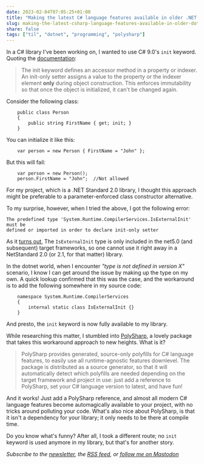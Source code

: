 ```yaml
---
date: 2023-02-04T07:05:25+01:00
title: "Making the latest C# language features available in older .NET versions"
slug: making-the-latest-csharp-language-features-available-in-older-dotnet-versions
share: false
tags: ["til", "dotnet", "programming", "polysharp"]
---
```

In a C# library I've been working on, I wanted to use C# 9.0's `init` keyword.
Quoting the [documentation][3]:

> The init keyword defines an accessor method in a property or indexer. An
> init-only setter assigns a value to the property or the indexer element
> **only** during object construction. This enforces immutability so that once
> the object is initialized, it can't be changed again.

Consider the following class:

```
    public class Person
    {
        public string FirstName { get; init; }
    }
```

You can initialize it like this:

```
    var person = new Person { FirstName = "John" };
```

But this will fail:

```
    var person = new Person();
    person.FirstName = "John";  //Not allowed
```

For my project, which is a .NET Standard 2.0 library, I thought this approach
might be preferable to a parameter-enforced class constructor alternative.

To my surprise, however, when I tried the above, I got the following error:

```
The predefined type 'System.Runtime.CompilerServices.IsExternalInit' must be
defined or imported in order to declare init-only setter
```

As it [turns out][1], The `IsExternalInit` type is only included in the net5.0
(and subsequent) target frameworks, so one cannot use it right away in a
NetStandard 2.0 (or 2.1, for that matter) library. 

In the dotnet world, when I encounter *"type is not defined in version X"*
scenario, I know I can get around the issue by making up the type on my own. A
quick lookup confirmed that this was the case, and the workaround is to add
the following somewhere in my source code:

```
    namespace System.Runtime.CompilerServices
    {
        internal static class IsExternalInit {}
    }
```

And presto, the `init` keyword is now fully available to my library.

While researching this matter, I stumbled into [PolySharp][2],  a lovely
package that takes this workaround approach to new heights. What is it?

> PolySharp provides generated, source-only polyfills for C# language features,
> to easily use all runtime-agnostic features downlevel. The package is
> distributed as a source generator, so that it will automatically detect which
> polyfills are needed depending on the target framework and project in use:
> just add a reference to PolySharp, set your C# language version to latest,
> and have fun!

And it works! Just add a PolySharp reference, and almost all modern C# language
features become automagically available to your project, with no tricks around
polluting your code. What's also nice about PolySharp, is that it isn't a
dependency for your library; it only needs to be there at compile time.

Do you know what's funny? After all, I took a different route; no `init`
keyword is used anymore in my library, but that's for another story.

*Subscribe to the [newsletter][nl], the [RSS feed][rss], or [follow me on Mastodon][m]*

 [1]: https://developercommunity.visualstudio.com/t/error-cs0518-predefined-type-systemruntimecompiler/1244809#TPIN-N1249582
 [2]: https://github.com/Sergio0694/PolySharp
 [3]: https://learn.microsoft.com/en-us/dotnet/csharp/language-reference/keywords/init
 [rss]: https://nicolaiarocci.com/index.xml
 [m]: https://fosstodon.org/@nicola
 [nl]: https://nicolaiarocci.substack.com
